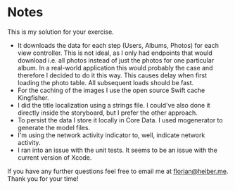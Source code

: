 # Notes

This is my solution for your exercise.

* It downloads the data for each step (Users, Albums, Photos) for each view controller. This is not ideal, as I only had endpoints that would download i.e. all photos instead of just the photos for one particular album. In a real-world application this would probably the case and therefore I decided to do it this way. This causes delay when first loading the photo table. All subsequent loads should be fast.
* For the caching of the images I use the open source Swift cache Kingfisher.
* I did the title localization using a strings file. I could've also done it directly inside the storyboard, but I prefer the other approach.
* To persist the data I store it locally in Core Data. I used mogenerator to generate the model files.
* I'm using the network activity indicator to, well, indicate network activity.
* I ran into an issue with the unit tests. It seems to be an issue with the current version of Xcode.

If you have any further questions feel free to email me at <florian@heiber.me>. Thank you for your time!
